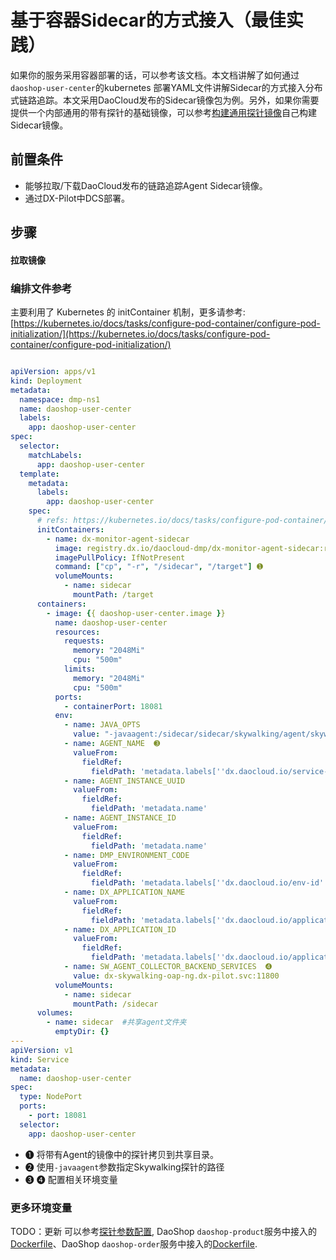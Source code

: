 # 基于容器Sidecar的方式接入（最佳实践）

如果你的服务采用容器部署的话，可以参考该文档。本文档讲解了如何通过`daoshop-user-center`的kubernetes 部署YAML文件讲解Sidecar的方式接入分布式链路追踪。本文采用DaoCloud发布的Sidecar镜像包为例。另外，如果你需要提供一个内部通用的带有探针的基础镜像，可以参考[构建通用探针镜像](common-agent-image.md)自己构建Sidecar镜像。

## 前置条件

- 能够拉取/下载DaoCloud发布的链路追踪Agent Sidecar镜像。
- 通过DX-Pilot中DCS部署。

## 步骤

#### 拉取镜像

### 编排文件参考

主要利用了 Kubernetes 的 initContainer 机制，更多请参考: [https://kubernetes.io/docs/tasks/configure-pod-container/configure-pod-initialization/](https://kubernetes.io/docs/tasks/configure-pod-container/configure-pod-initialization/)

```yml

apiVersion: apps/v1
kind: Deployment
metadata:
  namespace: dmp-ns1
  name: daoshop-user-center
  labels:
    app: daoshop-user-center
spec:
  selector:
    matchLabels:
      app: daoshop-user-center
  template:
    metadata:
      labels:
        app: daoshop-user-center
    spec:
      # refs: https://kubernetes.io/docs/tasks/configure-pod-container/configure-pod-initialization/
      initContainers:
        - name: dx-monitor-agent-sidecar
          image: registry.dx.io/daocloud-dmp/dx-monitor-agent-sidecar:release-2.3.0-0b0cbd1
          imagePullPolicy: IfNotPresent
          command: ["cp", "-r", "/sidecar", "/target"] ➊
          volumeMounts:
            - name: sidecar
              mountPath: /target
      containers:
        - image: {{ daoshop-user-center.image }}
          name: daoshop-user-center
          resources:
            requests:
              memory: "2048Mi"
              cpu: "500m"
            limits:
              memory: "2048Mi"
              cpu: "500m"
          ports:
            - containerPort: 18081
          env:
            - name: JAVA_OPTS
              value: "-javaagent:/sidecar/sidecar/skywalking/agent/skywalking-agent.jar" ➋
            - name: AGENT_NAME  ➌
              valueFrom:
                fieldRef:
                  fieldPath: 'metadata.labels[''dx.daocloud.io/service-name'']'
            - name: AGENT_INSTANCE_UUID
              valueFrom:
                fieldRef:
                  fieldPath: 'metadata.name'
            - name: AGENT_INSTANCE_ID
              valueFrom:
                fieldRef:
                  fieldPath: 'metadata.name'
            - name: DMP_ENVIRONMENT_CODE
              valueFrom:
                fieldRef:
                  fieldPath: 'metadata.labels[''dx.daocloud.io/env-id'']'
            - name: DX_APPLICATION_NAME
              valueFrom:
                fieldRef:
                  fieldPath: 'metadata.labels[''dx.daocloud.io/application-name'']'
            - name: DX_APPLICATION_ID
              valueFrom:
                fieldRef:
                  fieldPath: 'metadata.labels[''dx.daocloud.io/application-id'']'
            - name: SW_AGENT_COLLECTOR_BACKEND_SERVICES  ➍
              value: dx-skywalking-oap-ng.dx-pilot.svc:11800
          volumeMounts:
            - name: sidecar
              mountPath: /sidecar
      volumes:
        - name: sidecar  #共享agent文件夹
          emptyDir: {}
---
apiVersion: v1
kind: Service
metadata:
  name: daoshop-user-center
spec:
  type: NodePort
  ports:
    - port: 18081
  selector:
    app: daoshop-user-center

```

- ➊ 将带有Agent的镜像中的探针拷贝到共享目录。
- ➋ 使用`-javaagent`参数指定Skywalking探针的路径
- ➌ ➍ 配置相关环境变量

### 更多环境变量

TODO：更新
 可以参考[探针参数配置](agent-settings.md), DaoShop `daoshop-product`服务中接入的[Dockerfile](https://github.com/DaoCloud-Labs/daoshop-product/blob/master/Dockerfile)、DaoShop `daoshop-order`服务中接入的[Dockerfile](https://github.com/DaoCloud-Labs/daoshop-order/blob/master/Dockerfile).
 
